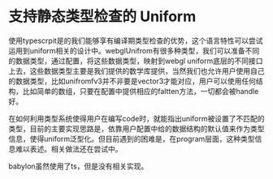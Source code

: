 # 支持静态类型检查的 Uniform 

使用typescrpit是的我们能够享有编译期类型检查的优势，这个语言特性可以尝试运用到uniform相关的设计中。webglUnifrom有很多种类型，我们可以准备不同的数据类型，通过配置，将这些数据类型，映射到webgl uniform底层的不同接口上去，这些数据类型主要是我们提供的数学库提供，当然我们也允许用户使用自己的数据类型，比如unifromfv3并不非要是vector3才能对应，用户可以使用任何结构，比如简单的数组，只要在配置中提供相应的faltten方法，一切都会被handle好。

在如何利用类型系统使得用户在编写code时，就能指出uniform被设置了不匹配的类型，目前的主要实现思路是，依靠用户配置中给的数据结构的默认值来作为类型信息，使得uniform泛型化。但目前遇到的困难是，在program层面，这种类型信息难以表述。相关做法还在尝试中。

babylon虽然使用了ts，但是没有相关实现。